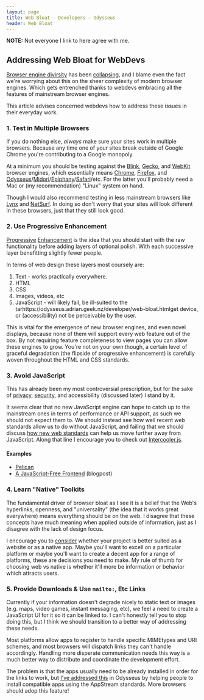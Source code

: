 ```yaml
---
layout: page
title: Web Bloat — Developers — Odysseus
header: Web Bloat
---
```


**NOTE:** Not everyone I link to here agree with me.

## Addressing Web Bloat for WebDevs
[Browser engine divirsity](https://css-tricks.com/the-ecological-impact-of-browser-diversity/) has been [collapsing](https://blog.mozilla.org/blog/2018/12/06/goodbye-edge/), and I blame even the fact we're worrying about this on the sheer complexity of modern browser engines. Which gets entrenched thanks to webdevs embracing all the features of mainstream browser engines.

This article advises concerned webdevs how to address these issues in their everyday work.

### 1. Test in Multiple Browsers
If you do nothing else, *always* make sure your sites work in multiple browsers. Because any time one of your sites break outside of Google Chrome you're contributing to a Google monopoly.

At a minimum you should be testing against the [Blink](https://www.chromium.org/blink), [Gecko](https://hg.mozilla.org/mozilla-central/), and [WebKit](https://webkit.org/) browser engines, which essentially means [Chrome](https://www.google.com/chrome/), [Firefox](https://www.mozilla.org/en-US/firefox/new/), and [Odysseus](https://odysseus.adrian.geek.nz/)/[Midori](https://www.midori-browser.org/)/[Epiphany](https://wiki.gnome.org/Apps/Web)/[Safari](https://www.apple.com/safari/)/etc. For the latter you'll probably need a Mac or (my recommendation) "Linux" system on hand.

Though I would also recommend testing in less mainstream browsers like [Lynx](https://lynx.browser.org/) and [NetSurf](http://www.netsurf-browser.org/). In doing so don't worry that your sites will look different in these browsers, just that they still look good.

### 2. Use Progressive Enhancement
[Progressive](https://www.smashingmagazine.com/2009/04/progressive-enhancement-what-it-is-and-how-to-use-it/) [Enhancement](https://alistapart.com/article/understandingprogressiveenhancement/) is the idea that you should start with the raw functionality before adding layers of optional polish. With each successive layer benefitting slightly fewer people.

In terms of web design these layers most coursely are:

1. Text - works practically everywhere.
2. HTML
3. CSS
4. Images, videos, etc
5. JavaScript - will likely fail, be ill-suited to the tarhttps://odysseus.adrian.geek.nz/developer/web-bloat.htmlget device, or (accessibility) not be perceivable by the user.

This is vital for the emergence of new browser engines, and even novel displays, because none of them will support every web feature out of the box. By not requiring feature completeness to view pages you can allow these engines to grow. You're not on your own though, a certain level of graceful degradation (the flipside of progressive enhancement) is carefully woven throughout the HTML and CSS standards.

### 3. Avoid JavaScript
This has already been my most controversial prescription, but for the sake of [privacy](https://media.libreplanet.org/u/libreplanet/m/who-s-afraid-of-spectre-and-meltdown/), [security](https://mdsattacks.com/#accordion-tab-1-heading-11), and accessibility (discussed later) I stand by it.

It seems clear that no new JavaScript engine can hope to catch up to the mainstream ones in terms of performance or API support, as such we should not expect them to. We should instead see how well recent web standards allow us to do without JavaScript, and failing that we should discuss [how new web standards](http://john.ankarstrom.se/replacing-javascript/) can help us move further away from JavaScript. Along that line I encourage you to check out [Intercooler.js](http://intercoolerjs.org/).

#### Examples

* [Pelican](https://mcss.mosra.cz/themes/pelican/)
* [A JavaScript-Free Frontend](https://dev.to/winduptoy/a-javascript-free-frontend-2d3e) (blogpost)

### 4. Learn "Native" Toolkits
The fundamental driver of browser bloat as I see it is a belief that the Web's hyperlinks, openness, and "universality" (the idea that it works great everywhere) means everything should be on the web. I disagree that these concepts have much meaning when applied outside of information, just as I disagree with the lack of design focus.

I encourage you to [consider](https://www.smashingmagazine.com/2012/06/mobile-considerations-in-user-experience-design-web-or-native/) whether your project is better suited as a website or as a native app. Maybe you'll want to excell on a particular platform or maybe you'll want to create a decent app for a range of platforms, these are decisions you need to make. My rule of thumb for choosing web vs native is whether it'll more be information or behavior which attracts users.

### 5. Provide Downloads & Use `mailto:`, Etc Links
Currently if your information doesn't degrade nicely to static text or images (e.g. maps, video games, instant messaging, etc), we feel a need to create a JavaScript UI for it so it can be linked to. I can't honestly tell you to stop doing this, but I think we should transition to a better way of addressing these needs.

Most platforms allow apps to register to handle specific MIMEtypes and URI schemes, and most browsers will dispatch links they can't handle accordingly. Handling more disperate communication needs this way is a much better way to distribute and coordinate the development effort.

The problem is that the apps usually need to be already installed in order for the links to work, but [I've addressed this](https://odysseus.adrian.geek.nz/design/2018/06/02/app-suggestions.html) in Odysseus by helping people to install compatible apps using the AppStream standards. More browsers should adop this feature!

